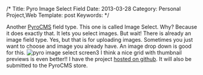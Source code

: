 /*
Title: Pyro Image Select Field
Date: 2013-03-28
Category: Personal Project,Web
Template: post
Keywords: 
*/

Another [PyroCMS](http://pyrocms.com "PyroCMS Website") field type. This
one is called Image Select. Why? Because it does exactly that. It lets
you select images. But wait! There is already an image field type. Yes,
but that is for uploading images. Sometimes you just want to choose and
image you already have. An image drop down is good for this. ![pyro
image select
screen3](http://192.241.188.69/ohdoylerules.com/wp-content/uploads/2013/03/screen3.png)
I think a nice grid with thumbnail previews is even better!! I have the
project [hosted on
github](https://github.com/james2doyle/pyro-image-select "pyro image select github page").
It will also be submitted to the PyroCMS store.
